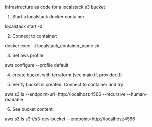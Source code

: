 Infrastructure as code for a localstack s3 bucket 

1. Start a localstack docker container

localstack start -d

2. Connect to container:

docker exec -it localstack_container_name sh

3. Set aws profile

aws configure --profile default

4. create bucket with terraform (see main.tf, provider.tf)

5. Verify bucket is created. Connect to container and try 

aws s3 ls --endpoint-url=http://localhost:4566 --recursive --human-readable

6. See bucket content:

aws s3 ls s3://s3-dev-bucket --endpoint=http://localhost:4566
